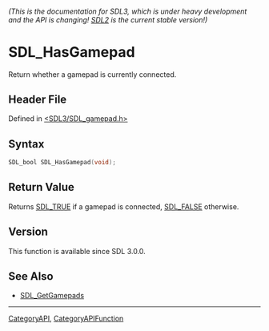 ###### (This is the documentation for SDL3, which is under heavy development and the API is changing! [SDL2](https://wiki.libsdl.org/SDL2/) is the current stable version!)
# SDL_HasGamepad

Return whether a gamepad is currently connected.

## Header File

Defined in [<SDL3/SDL_gamepad.h>](https://github.com/libsdl-org/SDL/blob/main/include/SDL3/SDL_gamepad.h)

## Syntax

```c
SDL_bool SDL_HasGamepad(void);

```

## Return Value

Returns [SDL_TRUE](SDL_TRUE) if a gamepad is connected,
[SDL_FALSE](SDL_FALSE) otherwise.

## Version

This function is available since SDL 3.0.0.

## See Also

- [SDL_GetGamepads](SDL_GetGamepads)

----
[CategoryAPI](CategoryAPI), [CategoryAPIFunction](CategoryAPIFunction)

